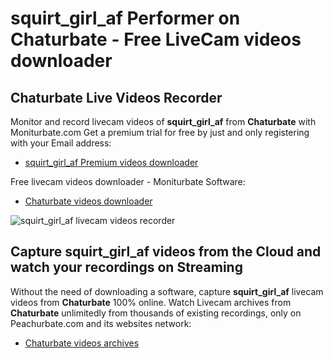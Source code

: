 # squirt_girl_af Performer on Chaturbate - Free LiveCam videos downloader

## Chaturbate Live Videos Recorder

Monitor and record livecam videos of **squirt_girl_af** from **Chaturbate** with Moniturbate.com
Get a premium trial for free by just and only registering with your Email address:
* [squirt_girl_af Premium videos downloader](https://moniturbate.com/request-demo-licence-key.html)

Free livecam videos downloader - Moniturbate Software:
* [Chaturbate videos downloader](https://moniturbate.com/moniturbate-download-software.html)

![squirt_girl_af livecam videos recorder](https://peachurnet.com/templates/moniturbate-software.png)


## Capture squirt_girl_af videos from the Cloud and watch your recordings on Streaming

Without the need of downloading a software, capture **squirt_girl_af** livecam videos from **Chaturbate** 100% online.
Watch Livecam archives from **Chaturbate** unlimitedly from thousands of existing recordings, only on Peachurbate.com and its websites network:
* [Chaturbate videos archives](https://peachurnet.com/)